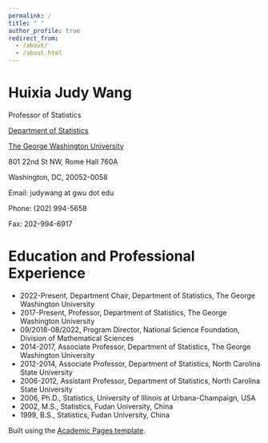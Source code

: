 ```yaml
---
permalink: /
title: " "
author_profile: true
redirect_from: 
  - /about/
  - /about.html
---
```

Huixia Judy Wang
====
Professor of Statistics

[Department of Statistics](https://statistics.columbian.gwu.edu/)

[The George Washington University](https://www.gwu.edu/)

801 22nd St NW, Rome Hall 760A

Washington, DC, 20052-0058

Email: judywang at gwu dot edu

Phone: (202) 994-5658

Fax: 202-994-6917

Education and Professional Experience
======
+ 2022-Present, Department Chair, Department of Statistics, The George Washington University
+ 2017-Present, Professor, Department of Statistics, The George Washington University
+ 09/2018-08/2022, Program Director, National Science Foundation, Division of Mathematical Sciences
+ 2014-2017, Associate Professor, Department of Statistics, The George Washington University
+ 2012-2014, Associate Professor, Department of Statistics, North Carolina State University
+ 2006-2012, Assistant Professor, Department of Statistics, North Carolina State University
+ 2006, Ph.D.,  Statistics, University of Illinois at Urbana-Champaign, USA
+ 2002, M.S., Statistics, Fudan University, China
+ 1999, B.S., Statistics, Fudan University, China





Built using the [Academic Pages template](https://github.com/academicpages/academicpages.github.io).
